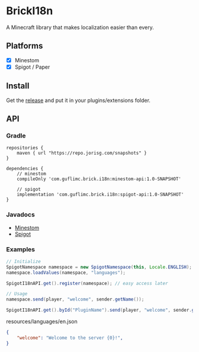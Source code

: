 # BrickI18n

A Minecraft library that makes localization easier than every.

## Platforms

* [x] Minestom
* [x] Spigot / Paper

## Install

Get the [release](https://github.com/GufliMC/BrickI18n/releases) and put it in your plugins/extensions folder.

## API

### Gradle

```
repositories {
    maven { url "https://repo.jorisg.com/snapshots" }
}
```

```
dependencies {
    // minestom
    compileOnly 'com.guflimc.brick.i18n:minestom-api:1.0-SNAPSHOT'
    
    // spigot
    implementation 'com.guflimc.brick.i18n:spigot-api:1.0-SNAPSHOT'
}
```

### Javadocs

* [Minestom](https://guflimc.github.io/BrickI18n/minestom-api)
* [Spigot](https://guflimc.github.io/BrickI18n/spigot-api)

### Examples

```java
// Initialize
SpigotNamespace namespace = new SpigotNamespace(this, Locale.ENGLISH);
namespace.loadValues(namespace, "languages");

SpigotI18nAPI.get().register(namespace); // easy access later

// Usage
namespace.send(player, "welcome", sender.getName());

SpigotI18nAPI.get().byId("PluginName").send(player, "welcome", sender.getName());
```

resources/languages/en.json
```json
{
    "welcome": "Welcome to the server {0}!",
}
```